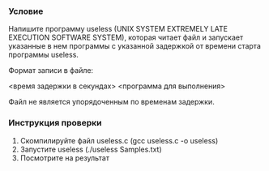 ### Условие

Напишите программу useless (UNIX SYSTEM EXTREMELY LATE EXECUTION SOFTWARE SYSTEM), которая читает файл и запускает указанные в нем программы с указанной задержкой от времени старта программы useless. 

Формат записи в файле: 

<время задержки в секундах> <программа для выполнения> 

Файл не является упорядоченным по временам задержки.

### Инструкция проверки

1) Скомпилируйте файл useless.c (gcc useless.c -o useless)
2) Запустите useless (./useless Samples.txt)
3) Посмотрите на результат
